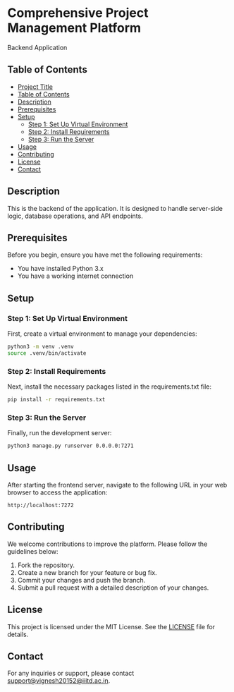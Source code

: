 # Comprehensive Project Management Platform

Backend Application

## Table of Contents

- [Project Title](#project-title)
- [Table of Contents](#table-of-contents)
- [Description](#description)
- [Prerequisites](#prerequisites)
- [Setup](#setup)
  - [Step 1: Set Up Virtual Environment](#step-1-set-up-virtual-environment)
  - [Step 2: Install Requirements](#step-2-install-requirements)
  - [Step 3: Run the Server](#step-3-run-the-server)
- [Usage](#usage)
- [Contributing](#contributing)
- [License](#license)
- [Contact](#contact)

## Description

This is the backend of the application. It is designed to handle server-side logic, database operations, and API endpoints.

## Prerequisites

Before you begin, ensure you have met the following requirements:

- You have installed Python 3.x
- You have a working internet connection

## Setup

### Step 1: Set Up Virtual Environment

First, create a virtual environment to manage your dependencies:

```bash
python3 -m venv .venv
source .venv/bin/activate
```

### Step 2: Install Requirements

Next, install the necessary packages listed in the requirements.txt file:

```bash
pip install -r requirements.txt
```

### Step 3: Run the Server

Finally, run the development server:

```bash
python3 manage.py runserver 0.0.0.0:7271
```

## Usage
After starting the frontend server, navigate to the following URL in your web browser to access the application:

```arduino
http://localhost:7272
```

## Contributing
We welcome contributions to improve the platform. Please follow the guidelines below:

1. Fork the repository.
2. Create a new branch for your feature or bug fix.
3. Commit your changes and push the branch.
4. Submit a pull request with a detailed description of your changes.

## License
This project is licensed under the MIT License. See the [LICENSE](LICENSE) file for details.

## Contact
For any inquiries or support, please contact [support@vignesh20152@iiitd.ac.in](mailto:vignesh20152@iiitd.ac.in).

